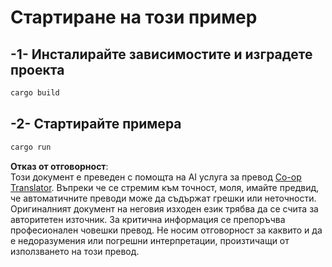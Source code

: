 <!--
CO_OP_TRANSLATOR_METADATA:
{
  "original_hash": "6240e78bb87f91bece16f8742472aeef",
  "translation_date": "2025-08-18T19:05:16+00:00",
  "source_file": "03-GettingStarted/06-http-streaming/solution/rust/calculator-httpserver/README.md",
  "language_code": "bg"
}
-->
# Стартиране на този пример

## -1- Инсталирайте зависимостите и изградете проекта

```bash
cargo build
```

## -2- Стартирайте примера

```bash
cargo run
```

**Отказ от отговорност**:  
Този документ е преведен с помощта на AI услуга за превод [Co-op Translator](https://github.com/Azure/co-op-translator). Въпреки че се стремим към точност, моля, имайте предвид, че автоматичните преводи може да съдържат грешки или неточности. Оригиналният документ на неговия изходен език трябва да се счита за авторитетен източник. За критична информация се препоръчва професионален човешки превод. Не носим отговорност за каквито и да е недоразумения или погрешни интерпретации, произтичащи от използването на този превод.